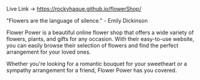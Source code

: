 Live Link -> https://rockyhaque.github.io/flowerShop/


"Flowers are the language of silence." - Emily Dickinson

Flower Power is a beautiful online flower shop that offers a wide variety of flowers, plants, and gifts for any occasion. With their easy-to-use website, you can easily browse their selection of flowers and find the perfect arrangement for your loved ones.

Whether you're looking for a romantic bouquet for your sweetheart or a sympathy arrangement for a friend, Flower Power has you covered.